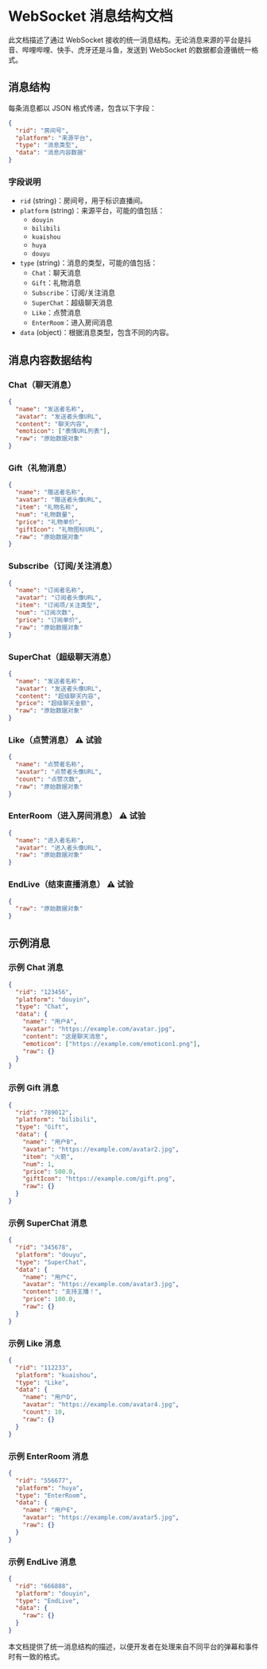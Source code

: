 
# WebSocket 消息结构文档

此文档描述了通过 WebSocket 接收的统一消息结构。无论消息来源的平台是抖音、哔哩哔哩、快手、虎牙还是斗鱼，发送到 WebSocket 的数据都会遵循统一格式。

## 消息结构

每条消息都以 JSON 格式传递，包含以下字段：

```json
{
  "rid": "房间号",
  "platform": "来源平台",
  "type": "消息类型",
  "data": "消息内容数据"
}
```

### 字段说明

- `rid` (string)：房间号，用于标识直播间。
- `platform` (string)：来源平台，可能的值包括：
  - `douyin`
  - `bilibili`
  - `kuaishou`
  - `huya`
  - `douyu`
- `type` (string)：消息的类型，可能的值包括：
  - `Chat`：聊天消息
  - `Gift`：礼物消息
  - `Subscribe`：订阅/关注消息
  - `SuperChat`：超级聊天消息
  - `Like`：点赞消息
  - `EnterRoom`：进入房间消息
- `data` (object)：根据消息类型，包含不同的内容。

## 消息内容数据结构

### Chat（聊天消息）

```json
{
  "name": "发送者名称",
  "avatar": "发送者头像URL",
  "content": "聊天内容",
  "emoticon": ["表情URL列表"],
  "raw": "原始数据对象"
}
```

### Gift（礼物消息）

```json
{
  "name": "赠送者名称",
  "avatar": "赠送者头像URL",
  "item": "礼物名称",
  "num": "礼物数量",
  "price": "礼物单价",
  "giftIcon": "礼物图标URL",
  "raw": "原始数据对象"
}
```

### Subscribe（订阅/关注消息）

```json
{
  "name": "订阅者名称",
  "avatar": "订阅者头像URL",
  "item": "订阅项/关注类型",
  "num": "订阅次数",
  "price": "订阅单价",
  "raw": "原始数据对象"
}
```

### SuperChat（超级聊天消息）

```json
{
  "name": "发送者名称",
  "avatar": "发送者头像URL",
  "content": "超级聊天内容",
  "price": "超级聊天金额",
  "raw": "原始数据对象"
}
```

### Like（点赞消息） ⚠ 试验

```json
{
  "name": "点赞者名称",
  "avatar": "点赞者头像URL",
  "count": "点赞次数",
  "raw": "原始数据对象"
}
```

### EnterRoom（进入房间消息） ⚠ 试验

```json
{
  "name": "进入者名称",
  "avatar": "进入者头像URL",
  "raw": "原始数据对象"
}
```

### EndLive（结束直播消息） ⚠ 试验

```json
{
  "raw": "原始数据对象"
}
```

## 示例消息

### 示例 Chat 消息

```json
{
  "rid": "123456",
  "platform": "douyin",
  "type": "Chat",
  "data": {
    "name": "用户A",
    "avatar": "https://example.com/avatar.jpg",
    "content": "这是聊天消息",
    "emoticon": ["https://example.com/emoticon1.png"],
    "raw": {}
  }
}
```

### 示例 Gift 消息

```json
{
  "rid": "789012",
  "platform": "bilibili",
  "type": "Gift",
  "data": {
    "name": "用户B",
    "avatar": "https://example.com/avatar2.jpg",
    "item": "火箭",
    "num": 1,
    "price": 500.0,
    "giftIcon": "https://example.com/gift.png",
    "raw": {}
  }
}
```

### 示例 SuperChat 消息

```json
{
  "rid": "345678",
  "platform": "douyu",
  "type": "SuperChat",
  "data": {
    "name": "用户C",
    "avatar": "https://example.com/avatar3.jpg",
    "content": "支持主播！",
    "price": 100.0,
    "raw": {}
  }
}
```

### 示例 Like 消息

```json
{
  "rid": "112233",
  "platform": "kuaishou",
  "type": "Like",
  "data": {
    "name": "用户D",
    "avatar": "https://example.com/avatar4.jpg",
    "count": 10,
    "raw": {}
  }
}
```

### 示例 EnterRoom 消息

```json
{
  "rid": "556677",
  "platform": "huya",
  "type": "EnterRoom",
  "data": {
    "name": "用户E",
    "avatar": "https://example.com/avatar5.jpg",
    "raw": {}
  }
}
```

### 示例 EndLive 消息

```json
{
  "rid": "666888",
  "platform": "douyin",
  "type": "EndLive",
  "data": {
    "raw": {}
  }
}
```


本文档提供了统一消息结构的描述，以便开发者在处理来自不同平台的弹幕和事件时有一致的格式。

